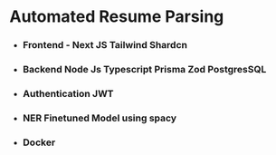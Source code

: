 # Automated Resume Parsing

- ### Frontend - Next JS Tailwind Shardcn
- ### Backend Node Js Typescript Prisma Zod PostgresSQL
- ### Authentication JWT 
- ### NER Finetuned Model using spacy
- ### Docker
